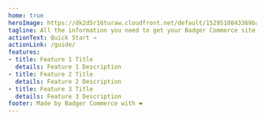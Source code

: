 ```yaml
---
home: true
heroImage: https://dk2d5r16turaw.cloudfront.net/default/1529510843369badger_sq_50.png
tagline: All the information you need to get your Badger Commerce site up and running, whether you are looking to make your first sale, or your millionth sale.
actionText: Quick Start →
actionLink: /guide/
features:
- title: Feature 1 Title
  details: Feature 1 Description
- title: Feature 2 Title
  details: Feature 2 Description
- title: Feature 3 Title
  details: Feature 3 Description
footer: Made by Badger Commerce with ❤️
---
```

